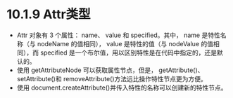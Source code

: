 # 10.1.9 Attr类型

* Attr 对象有 3 个属性： name、 value 和 specified。其中， name 是特性名称（与 nodeName 的值相同）， value 是特性的值（与 nodeValue 的值相同），而 specified 是一个布尔值，用以区别特性是在代码中指定的，还是默认的。
*  使用 getAttributeNode 可以获取属性节点，但是， getAttribute()、 setAttribute()和 removeAttribute()方法远比操作特性节点更为方便。
* 使用 document.createAttribute()并传入特性的名称可以创建新的特性节点。